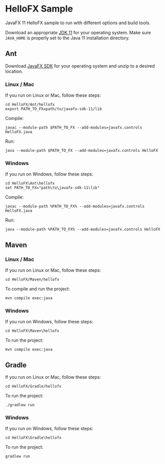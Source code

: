 # HelloFX Sample

JavaFX 11 HelloFX sample to run with different options and build tools.

Download an appropriate [JDK 11](https://jdk.java.net/11/) for your operating system. Make sure `JAVA_HOME` 
is properly set to the Java 11 installation directory. 

## Ant

Download [JavaFX SDK](https://gluonhq.com/products/javafx/) for your operating 
system and unzip to a desired location.

### Linux / Mac

If you run on Linux or Mac, follow these steps:

    cd HelloFX/Ant/hellofx
    export PATH_TO_FX=path/to/javafx-sdk-11/lib

Compile:

    javac --module-path $PATH_TO_FX --add-modules=javafx.controls HelloFX.java

Run:

    java --module-path $PATH_TO_FX --add-modules=javafx.controls HelloFX

### Windows

If you run on Windows, follow these steps:

    cd HelloFX\Ant\hellofx
    set PATH_TO_FX="path\to\javafx-sdk-11\lib"

Compile:

    javac --module-path %PATH_TO_FX% --add-modules=javafx.controls HelloFX.java

Run:
    
    java --module-path %PATH_TO_FX% --add-modules=javafx.controls HelloFX

## Maven

### Linux / Mac

If you run on Linux or Mac, follow these steps:

    cd HelloFX/Maven/hellofx
    
To compile and run the project:
    
    mvn compile exec:java

### Windows

If you run on Windows, follow these steps:

    cd HelloFX\Maven\hellofx

To run the project:
    
    mvn compile exec:java

## Gradle

If you run on Linux or Mac, follow these steps:

    cd HelloFX/Gradle/hellofx
    
To run the project:
    
    ./gradlew run

### Windows

If you run on Windows, follow these steps:

    cd HelloFX\Gradle\hellofx

To run the project:
    
    gradlew run

